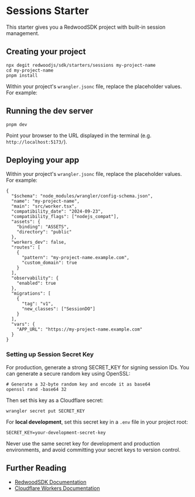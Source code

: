 # Sessions Starter

This starter gives you a RedwoodSDK project with built-in session management.

## Creating your project

```shell
npx degit redwoodjs/sdk/starters/sessions my-project-name
cd my-project-name
pnpm install
```

Within your project's `wrangler.jsonc` file, replace the placeholder values. For example:

## Running the dev server

```shell
pnpm dev
```

Point your browser to the URL displayed in the terminal (e.g. `http://localhost:5173/`).

## Deploying your app

Within your project's `wrangler.jsonc` file, replace the placeholder values. For example:

```jsonc:wrangler.jsonc
{
  "$schema": "node_modules/wrangler/config-schema.json",
  "name": "my-project-name",
  "main": "src/worker.tsx",
  "compatibility_date": "2024-09-23",
  "compatibility_flags": ["nodejs_compat"],
  "assets": {
    "binding": "ASSETS",
    "directory": "public"
  },
  "workers_dev": false,
  "routes": [
    {
      "pattern": "my-project-name.example.com",
      "custom_domain": true
    }
  ],
  "observability": {
    "enabled": true
  },
  "migrations": [
    {
      "tag": "v1",
      "new_classes": ["SessionDO"]
    }
  ],
  "vars": {
    "APP_URL": "https://my-project-name.example.com"
  }
}
```

### Setting up Session Secret Key

For production, generate a strong SECRET_KEY for signing session IDs. You can generate a secure random key using OpenSSL:

```shell
# Generate a 32-byte random key and encode it as base64
openssl rand -base64 32
```

Then set this key as a Cloudflare secret:

```shell
wrangler secret put SECRET_KEY
```

For **local development**, set this secret key in a `.env` file in your project root:

```env
SECRET_KEY=your-development-secret-key
```

Never use the same secret key for development and production environments, and avoid committing your secret keys to version control.

## Further Reading

- [RedwoodSDK Documentation](https://docs.rwsdk.com/)
- [Cloudflare Workers Documentation](https://developers.cloudflare.com/workers)
